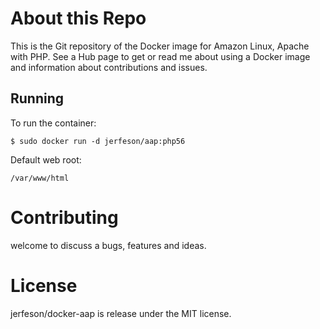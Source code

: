 # About this Repo

This is the Git repository of the Docker image for Amazon Linux, Apache with PHP. See a Hub page to get or read me about using a Docker image and information about contributions and issues.

## Running
To run the container:
```
$ sudo docker run -d jerfeson/aap:php56
```

Default web root:
```
/var/www/html
```

# Contributing

welcome to discuss a bugs, features and ideas.

# License

 jerfeson/docker-aap  is release under the MIT license.
